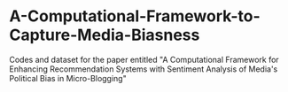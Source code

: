 # A-Computational-Framework-to-Capture-Media-Biasness

Codes and dataset for the paper entitled "A Computational Framework for Enhancing Recommendation Systems with Sentiment Analysis of Media's Political Bias in Micro-Blogging"

